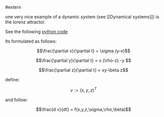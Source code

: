 
#extern 

one very nice example of a dynamic system (see [[Dynamical systems]]) is the lorenz attractor.

See the following [python code](C:\one\OneDrive\Bildung\dev\python\lorenzattractor.ipynb)

Its formulated as follows:


  

$$\frac{\partial x}{\partial t} = \sigma (y-x)$$

$$\frac{\partial y}{\partial t} = x (\rho-z) -y $$

$$\frac{\partial z}{\partial t} = xy-\beta z$$

  

define:

$$v := (x,y,z)^T$$

  

and follow:

$$\frac{d v}{dt} = f(x,y,z,\sigma,\rho,\beta)$$

  
